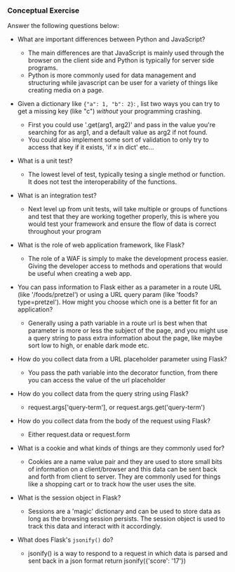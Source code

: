 ### Conceptual Exercise

Answer the following questions below:

- What are important differences between Python and JavaScript?

  - The main differences are that JavaScript is mainly used through the browser on the client side and Python  is typically for server side programs.
  - Python is more commonly used for data management and structuring while javascript can be user for a variety of things like creating media on a page.

- Given a dictionary like ``{"a": 1, "b": 2}``: , list two ways you
  can try to get a missing key (like "c") *without* your programming
  crashing.

  - First you could use '.get(arg1, arg2)' and pass in the value you're searching for as arg1, and a default value as arg2 if not found.
  - You could also implement some sort of validation to only try to access that key if it exists, 'if x in dict' etc...

- What is a unit test?

  - The lowest level of test, typically tesing a single method or function. It does not test the interoperability of the functions.

- What is an integration test?

  - Next level up from unit tests, will take multiple or groups of functions and test that they are working together properly, this is where you would test your framework and ensure the flow of data is correct throughout your program

- What is the role of web application framework, like Flask?

  - The role of a WAF is simply to make the development process easier. Giving the developer access to methods and operations that would be useful when creating a web app.

- You can pass information to Flask either as a parameter in a route URL
  (like '/foods/pretzel') or using a URL query param (like
  'foods?type=pretzel'). How might you choose which one is a better fit
  for an application?

  - Generally using a path variable in a route url is best when that parameter is more or less the subject of the page, and you might use a query string to pass extra information about the page, like maybe sort low to high, or enable dark mode etc.

- How do you collect data from a URL placeholder parameter using Flask?

  - You pass the path variable into the decorator function, from there you can access the value of the url placeholder

- How do you collect data from the query string using Flask?

  - request.args['query-term'], or request.args.get('query-term')

- How do you collect data from the body of the request using Flask?

  - Either request.data or request.form

- What is a cookie and what kinds of things are they commonly used for?

  - Cookies are a name value pair and they are used to store small bits of information on a client/browser and this data can be sent back and forth from client to server. They are commonly used for things like a shopping cart or to track how the user uses the site.

- What is the session object in Flask?

  - Sessions are a 'magic' dictionary and can be used to store data as long as the browsing session persists. The session object is used to track this data and interact with it accordingly.

- What does Flask's `jsonify()` do?

  - jsonify() is a way to respond to a request in which data is parsed and sent back in a json format return jsonify({'score': '17'})